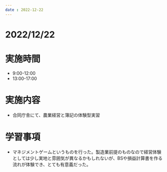```yaml
---
date : 2022-12-22
---
```


# 2022/12/22

# 実施時間
- 9:00-12:00
- 13:00-17:00

# 実施内容
- 合同庁舎にて、農業経営と簿記の体験型実習

# 学習事項
- マネジメントゲームというものを行った。製造業前提のものなので経営体験としては少し実地と雰囲気が異なるかもしれないが、BSや損益計算書を作る流れが体験でき、とても有意義だった。
